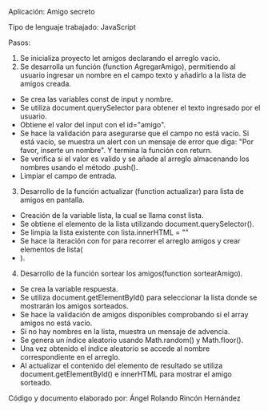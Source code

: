 Aplicación: Amigo secreto

Tipo de lenguaje trabajado: JavaScript

Pasos:

1. Se inicializa proyecto let amigos declarando el arreglo vacío.
2. Se desarrolla un función (function AgregarAmigo), permitiendo al usuario ingresar un nombre en el campo texto y añadirlo a la lista de amigos creada.
- Se crea las variables const de input y nombre.
- Se utiliza document.querySelector para obtener el texto ingresado por el usuario.
- Obtiene el valor del input con el id="amigo".
- Se hace la validación para asegurarse que el campo no está vacío. Si está vacío, se muestra un alert con un mensaje de error que diga:
  "Por favor, inserte un nombre". Y termina la función con return.
- Se verifica si el valor es valido y se añade al arreglo almacenando los nombres usando el método .push().
- Limpiar el campo de entrada.
3. Desarrollo de la función actualizar (function actualizar) para lista de amigos en pantalla.
- Creación de la variable lista, la cual se llama const lista.
- Se obtiene el elemento de la lista utilizando document.querySelector().
- Se limpia la lista existente con lista.innerHTML = ""
- Se hace la iteración con for para recorrer el arreglo amigos y crear elementos de lista(<li>).
4. Desarrollo de la función sortear los amigos(function sortearAmigo).
- Se crea la variable respuesta.
- Se utiliza document.getElementById() para seleccionar la lista donde se mostrarán los amigos sorteados.
- Se hace la validación de amigos disponibles comprobando si el array amigos no está vacío.
- Si no hay nombres en la lista, muestra un mensaje de advencia.
- Se genera un índice aleatorio usando Math.random() y Math.floor().
- Una vez obtenido el índice aleatorio se accede al nombre correspondiente en el arreglo.
- Al actualizar el contenido del elemento de resultado se utiliza document.getElementById() e innerHTML para mostrar el amigo sorteado.

Código y documento elaborado por: Ángel Rolando Rincón Hernández
   
